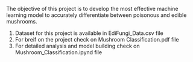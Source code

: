 The objective of this project is to develop the most effective machine learning model to accurately differentiate between poisonous and edible mushrooms.

1. Dataset for this project is available in EdiFungi_Data.csv file
2. For breif on the project check on Mushroom Classification.pdf file
3. For detailed analysis and model building check on Mushroom_Classification.ipynd file
